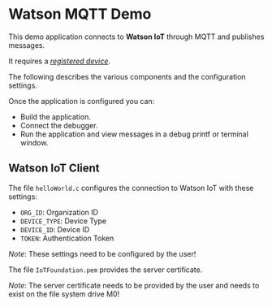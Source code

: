 Watson MQTT Demo
================

This demo application connects to **Watson IoT** through MQTT and publishes messages.

It requires a [*registered device*](https://github.com/MDK-Packs/Documentation/blob/master/IBM_Watson_IoT/README.md).

The following describes the various components and the configuration settings.

Once the application is configured you can:
- Build the application.
- Connect the debugger.
- Run the application and view messages in a debug printf or terminal window.

Watson IoT Client
-----------------

The file `helloWorld.c` configures the connection to Watson IoT with these settings:
- `ORG_ID`: Organization ID
- `DEVICE_TYPE`: Device Type
- `DEVICE_ID`:  Device ID
- `TOKEN`: Authentication Token

*Note*: These settings need to be configured by the user!

The file `IoTFoundation.pem` provides the server certificate.

*Note*: The server certificate needs to be provided by the user and needs to exist on the file system drive M0!
